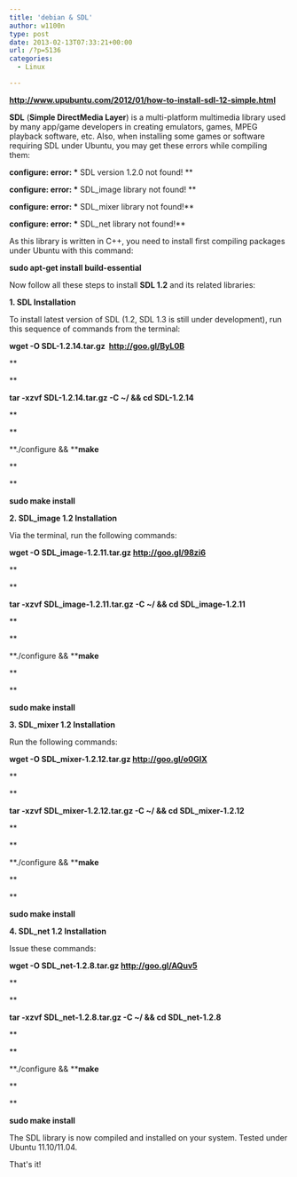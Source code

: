 ```yaml
---
title: 'debian & SDL'
author: w1100n
type: post
date: 2013-02-13T07:33:21+00:00
url: /?p=5136
categories:
  - Linux

---
```

**http://www.upubuntu.com/2012/01/how-to-install-sdl-12-simple.html**

**SDL** (**Simple DirectMedia Layer**) is a multi-platform multimedia library used by many app/game developers in creating emulators, games, MPEG playback software, etc. Also, when installing some games or software requiring SDL under Ubuntu, you may get these errors while compiling them:
  
<a name="more"></a>
  
**configure: error: \*** SDL version 1.2.0 not found! **
  
**configure: error: \*** SDL_image library not found! **
  
**configure: error: \*** SDL_mixer library not found!**
  
**configure: error: \*** SDL_net library not found!**

As this library is written in C++, you need to install first compiling packages under Ubuntu with this command:

**sudo apt-get install build-essential**

Now follow all these steps to install **SDL 1.2** and its related libraries:

**1. SDL Installation**

To install latest version of SDL (1.2, SDL 1.3 is still under development), run this sequence of commands from the terminal:

**wget -O SDL-1.2.14.tar.gz  http://goo.gl/ByL0B**
  
**
  
** 
  
**tar -xzvf SDL-1.2.14.tar.gz -C ~/ && cd SDL-1.2.14**
  
**
  
** 
  
**./configure && ****make**
  
**
  
** 
  
**sudo make install**

**2. SDL_image 1.2 Installation**

Via the terminal, run the following commands:

**wget -O SDL_image-1.2.11.tar.gz http://goo.gl/98zi6**
  
**
  
** 
  
**tar -xzvf SDL_image-1.2.11.tar.gz -C ~/ && cd SDL_image-1.2.11**
  
**
  
** 
  
**./configure && ****make**
  
**
  
** 
  
**sudo make install**

**3. SDL_mixer 1.2 Installation**

Run the following commands:

**wget -O SDL_mixer-1.2.12.tar.gz http://goo.gl/o0GIX**
  
**
  
** 
  
**tar -xzvf SDL_mixer-1.2.12.tar.gz -C ~/ && cd SDL_mixer-1.2.12**
  
**
  
** 
  
**./configure && ****make**
  
**
  
** 
  
**sudo make install**

**4. SDL_net 1.2 Installation**

Issue these commands:

**wget -O SDL_net-1.2.8.tar.gz http://goo.gl/AQuv5**
  
**
  
** 
  
**tar -xzvf SDL_net-1.2.8.tar.gz -C ~/ && cd SDL_net-1.2.8**
  
**
  
** 
  
**./configure && ****make**
  
**
  
** 
  
**sudo make install**

The SDL library is now compiled and installed on your system. Tested under Ubuntu 11.10/11.04.

That's it!